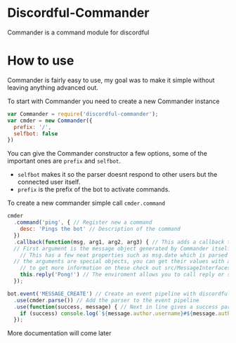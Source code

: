 # Discordful-Commander

Commander is a command module for discordful

# How to use

Commander is fairly easy to use, my goal was to make it simple without leaving anything advanced out.

To start with Commander you need to create a new Commander instance
```js
var Commander = require('discordful-commander');
var cmder = new Commander({
  prefix: '/',
  selfbot: false
})
```
You can give the Commander constructor a few options, some of the important ones are `prefix` and `selfbot`.

- `selfbot` makes it so the parser doesnt respond to other users but the connected user itself.
- `prefix` is the prefix of the bot to activate commands.

To create a new commander simple call `cmder.command`

```js
cmder
  .command('ping', { // Register new a command
    desc: 'Pings the bot' // Description of the command
  })
  .callback(function(msg, arg1, arg2, arg3) { // This adds a callback to the command when its activated
  // First argument is the message object generated by Commander itself.
    // This has a few neat properties such as msg.date which is parsed by chrono
  // the arguments are special objects, you can get their values with arg.value
    // to get more information on these check out src/MessageInterfaces/...
    this.reply('Pong!') // The enviroment allows you to call reply or send to send a message
  });

bot.event('MESSAGE_CREATE') // Create an event pipeline with discordful
  .use(cmder.parse()) // Add the parser to the event pipeline
  .use(function(success, message) { // Next in line gives a success parameter if there was a command activated
    if (success) console.log(`${message.author.username}#${message.author.discriminator} - ${message.resolveContent()}`);
  });
```

More documentation will come later